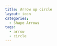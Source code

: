 ```yaml
---
title: Arrow up circle
layout: icon
categories:
  - Shape Arrows
tags:
  - arrow
  - circle
---
```

